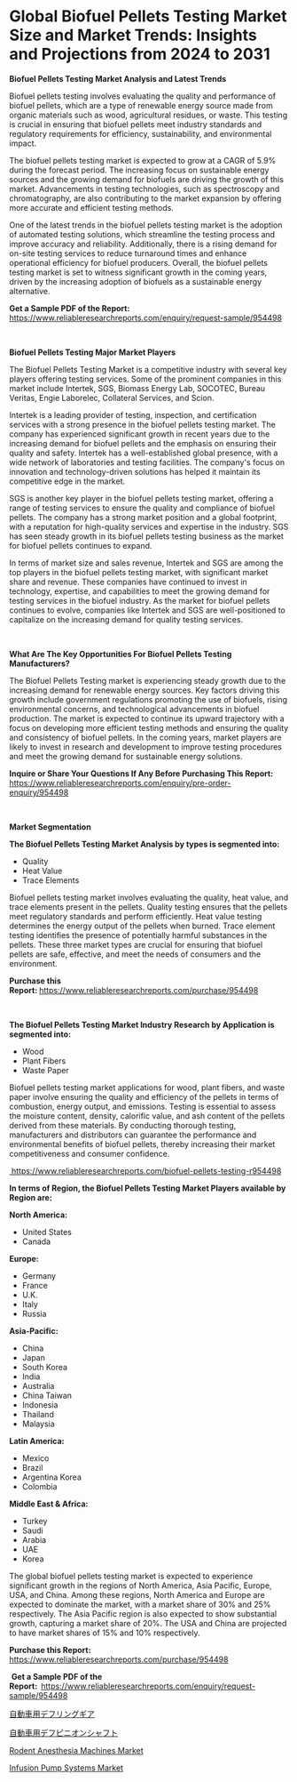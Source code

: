 <p><h1>Global Biofuel Pellets Testing Market Size and Market Trends: Insights and Projections from 2024 to 2031</h1></p><p><strong>Biofuel Pellets Testing Market Analysis and Latest Trends</strong></p>
<p><p>Biofuel pellets testing involves evaluating the quality and performance of biofuel pellets, which are a type of renewable energy source made from organic materials such as wood, agricultural residues, or waste. This testing is crucial in ensuring that biofuel pellets meet industry standards and regulatory requirements for efficiency, sustainability, and environmental impact.</p><p>The biofuel pellets testing market is expected to grow at a CAGR of 5.9% during the forecast period. The increasing focus on sustainable energy sources and the growing demand for biofuels are driving the growth of this market. Advancements in testing technologies, such as spectroscopy and chromatography, are also contributing to the market expansion by offering more accurate and efficient testing methods.</p><p>One of the latest trends in the biofuel pellets testing market is the adoption of automated testing solutions, which streamline the testing process and improve accuracy and reliability. Additionally, there is a rising demand for on-site testing services to reduce turnaround times and enhance operational efficiency for biofuel producers. Overall, the biofuel pellets testing market is set to witness significant growth in the coming years, driven by the increasing adoption of biofuels as a sustainable energy alternative.</p></p>
<p><strong>Get a Sample PDF of the Report:&nbsp;</strong> <a href="https://www.reliableresearchreports.com/enquiry/request-sample/954498">https://www.reliableresearchreports.com/enquiry/request-sample/954498</a></p>
<p>&nbsp;</p>
<p><strong>Biofuel Pellets Testing Major Market Players</strong></p>
<p><p>The Biofuel Pellets Testing Market is a competitive industry with several key players offering testing services. Some of the prominent companies in this market include Intertek, SGS, Biomass Energy Lab, SOCOTEC, Bureau Veritas, Engie Laborelec, Collateral Services, and Scion.</p><p>Intertek is a leading provider of testing, inspection, and certification services with a strong presence in the biofuel pellets testing market. The company has experienced significant growth in recent years due to the increasing demand for biofuel pellets and the emphasis on ensuring their quality and safety. Intertek has a well-established global presence, with a wide network of laboratories and testing facilities. The company's focus on innovation and technology-driven solutions has helped it maintain its competitive edge in the market.</p><p>SGS is another key player in the biofuel pellets testing market, offering a range of testing services to ensure the quality and compliance of biofuel pellets. The company has a strong market position and a global footprint, with a reputation for high-quality services and expertise in the industry. SGS has seen steady growth in its biofuel pellets testing business as the market for biofuel pellets continues to expand.</p><p>In terms of market size and sales revenue, Intertek and SGS are among the top players in the biofuel pellets testing market, with significant market share and revenue. These companies have continued to invest in technology, expertise, and capabilities to meet the growing demand for testing services in the biofuel industry. As the market for biofuel pellets continues to evolve, companies like Intertek and SGS are well-positioned to capitalize on the increasing demand for quality testing services.</p></p>
<p>&nbsp;</p>
<p><strong>What Are The Key Opportunities For Biofuel Pellets Testing Manufacturers?</strong></p>
<p><p>The Biofuel Pellets Testing market is experiencing steady growth due to the increasing demand for renewable energy sources. Key factors driving this growth include government regulations promoting the use of biofuels, rising environmental concerns, and technological advancements in biofuel production. The market is expected to continue its upward trajectory with a focus on developing more efficient testing methods and ensuring the quality and consistency of biofuel pellets. In the coming years, market players are likely to invest in research and development to improve testing procedures and meet the growing demand for sustainable energy solutions.</p></p>
<p><strong>Inquire or Share Your Questions If Any Before Purchasing This Report:</strong> <a href="https://www.reliableresearchreports.com/enquiry/pre-order-enquiry/954498">https://www.reliableresearchreports.com/enquiry/pre-order-enquiry/954498</a></p>
<p>&nbsp;</p>
<p><strong>Market Segmentation</strong></p>
<p><strong>The Biofuel Pellets Testing Market Analysis by types is segmented into:</strong></p>
<p><ul><li>Quality</li><li>Heat Value</li><li>Trace Elements</li></ul></p>
<p><p>Biofuel pellets testing market involves evaluating the quality, heat value, and trace elements present in the pellets. Quality testing ensures that the pellets meet regulatory standards and perform efficiently. Heat value testing determines the energy output of the pellets when burned. Trace element testing identifies the presence of potentially harmful substances in the pellets. These three market types are crucial for ensuring that biofuel pellets are safe, effective, and meet the needs of consumers and the environment.</p></p>
<p><strong>Purchase this Report:&nbsp;</strong><a href="https://www.reliableresearchreports.com/purchase/954498">https://www.reliableresearchreports.com/purchase/954498</a></p>
<p>&nbsp;</p>
<p><strong>The Biofuel Pellets Testing Market Industry Research by Application is segmented into:</strong></p>
<p><ul><li>Wood</li><li>Plant Fibers</li><li>Waste Paper</li></ul></p>
<p><p>Biofuel pellets testing market applications for wood, plant fibers, and waste paper involve ensuring the quality and efficiency of the pellets in terms of combustion, energy output, and emissions. Testing is essential to assess the moisture content, density, calorific value, and ash content of the pellets derived from these materials. By conducting thorough testing, manufacturers and distributors can guarantee the performance and environmental benefits of biofuel pellets, thereby increasing their market competitiveness and consumer confidence.</p></p>
<p><a href="https://www.reliableresearchreports.com/biofuel-pellets-testing-r954498">&nbsp;https://www.reliableresearchreports.com/biofuel-pellets-testing-r954498</a></p>
<p><strong>In terms of Region, the Biofuel Pellets Testing Market Players available by Region are:</strong></p>
<p>
    <p> <strong> North America: </strong>
        <ul>
            <li>United States</li>
            <li>Canada</li>
        </ul>
        </p> 
    <p> <strong> Europe: </strong>
        <ul>
            <li>Germany</li>
            <li>France</li>
            <li>U.K.</li>
            <li>Italy</li>
            <li>Russia</li>
        </ul>
        </p> 
    <p> <strong> Asia-Pacific: </strong>
        <ul>
            <li>China</li>
            <li>Japan</li>
            <li>South Korea</li>
            <li>India</li>
            <li>Australia</li>
            <li>China Taiwan</li>
            <li>Indonesia</li>
            <li>Thailand</li>
            <li>Malaysia</li>
        </ul>
        </p> 
    <p> <strong> Latin America: </strong>
        <ul>
            <li>Mexico</li>
            <li>Brazil</li>
            <li>Argentina Korea</li>
            <li>Colombia</li>
        </ul>
        </p> 
    <p> <strong> Middle East & Africa: </strong>
        <ul>
            <li>Turkey</li>
            <li>Saudi</li>
            <li>Arabia</li>
            <li>UAE</li>
            <li>Korea</li>
        </ul>
    </p>
    </p>
<p><p>The global biofuel pellets testing market is expected to experience significant growth in the regions of North America, Asia Pacific, Europe, USA, and China. Among these regions, North America and Europe are expected to dominate the market, with a market share of 30% and 25% respectively. The Asia Pacific region is also expected to show substantial growth, capturing a market share of 20%. The USA and China are projected to have market shares of 15% and 10% respectively.</p></p>
<p><strong>Purchase this Report: </strong><a href="https://www.reliableresearchreports.com/purchase/954498">https://www.reliableresearchreports.com/purchase/954498</a></p>
<p>&nbsp;<strong>Get a Sample PDF of the Report:&nbsp;&nbsp;</strong><a href="https://www.reliableresearchreports.com/enquiry/request-sample/954498">https://www.reliableresearchreports.com/enquiry/request-sample/954498</a></p>
<p><strong></strong></p>
<p><p><a href="https://github.com/DayanaRunolfsdottir/Market-Research-Report-List-1/blob/main/7635862174782.md">自動車用デフリングギア</a></p><p><a href="https://github.com/VinceMarvin1/Market-Research-Report-List-2/blob/main/7372572174781.md">自動車用デフピニオンシャフト</a></p><p><a href="https://github.com/LitzyGulgowski2023/Market-Research-Report-List-1/blob/main/rodent-anesthesia-machines-market.md">Rodent Anesthesia Machines Market</a></p><p><a href="https://github.com/zkngisync/Market-Research-Report-List-1/blob/main/infusion-pump-systems-market.md">Infusion Pump Systems Market</a></p></p>